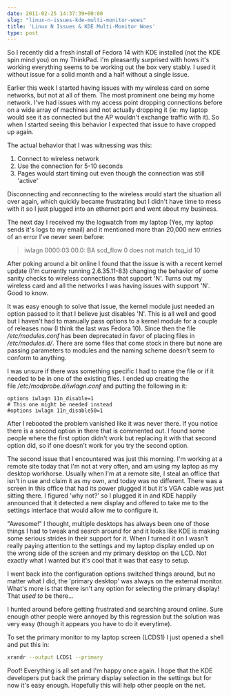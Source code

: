 ```yaml
---
date: 2011-02-25 14:37:39+00:00
slug: "linux-n-issues-kde-multi-monitor-woes"
title: 'Linux N Issues & KDE Multi-Monitor Woes'
type: post
---
```


So I recently did a fresh install of Fedora 14 with KDE installed (not the KDE
spin mind you) on my ThinkPad. I'm pleasantly surprised with hows it's working
everything seems to be working out the box very stably. I used it without issue
for a solid month and a half without a single issue.

Earlier this week I started having issues with my wireless card on some
networks, but not at all of them. The most prominent one being my home network.
I've had issues with my access point dropping connections before on a wide
array of machines and not actually dropping it (ie: my laptop would see it as
connected but the AP wouldn't exchange traffic with it). So when I started
seeing this behavior I expected that issue to have cropped up again.

The actual behavior that I was witnessing was this:

1. Connect to wireless network
2. Use the connection for 5-10 seconds
3. Pages would start timing out even though the connection was still 'active'

Disconnecting and reconnecting to the wireless would start the situation all
over again, which quickly became frustrating but I didn't have time to mess
with it so I just plugged into an ethernet port and went about my business.

The next day I received my the logwatch from my laptop (Yes, my laptop sends
it's logs to my email) and it mentioned more than 20,000 new entries of an
error I've never seen before:

> iwlagn 0000:03:00.0: BA scd_flow 0 does not match txq_id 10

After poking around a bit online I found that the issue is with a recent kernel
update (I'm currently running 2.6.35.11-83) changing the behavior of some
sanity checks to wireless connections that support 'N'. Turns out my wireless
card and all the networks I was having issues with support 'N'. Good to know.

It was easy enough to solve that issue, the kernel module just needed an option
passed to it that I believe just disables 'N'. This is all well and good but I
haven't had to manually pass options to a kernel module for a couple of
releases now (I think the last was Fedora 10). Since then the file
*/etc/modules.conf* has been deprecated in favor of placing files in
*/etc/modules.d/*. There are some files that come stock in there but none are
passing parameters to modules and the naming scheme doesn't seem to conform to
anything.

I was unsure if there was something specific I had to name the file or if it
needed to be in one of the existing files. I ended up creating the
file */etc/modprobe.d/iwlagn.conf* and putting the following in it:

```
options iwlagn 11n_disable=1
# This one might be needed instead
#options iwlagn 11n_disable50=1
```

After I rebooted the problem vanished like it was never there. If you notice
there is a second option in there that is commented out. I found some people
where the first option didn't work but replacing it with that second option
did, so if one doesn't work for you try the second option.

The second issue that I encountered was just this morning. I'm working at a
remote site today that I'm not at very often, and am using my laptop as my
desktop workhorse. Usually when I'm at a remote site, I steal an office that
isn't in use and claim it as my own, and today was no different. There was a
screen in this office that had its power plugged it but it's VGA cable was just
sitting there. I figured 'why not?' so I plugged it in and KDE happily
announced that it detected a new display and offered to take me to the settings
interface that would allow me to configure it.

"Awesome!" I thought, multiple desktops has always been one of those things I
had to tweak and search around for and it looks like KDE is making some serious
strides in their support for it. When I turned it on I wasn't really paying
attention to the settings and my laptop display ended up on the wrong side of
the screen and my primary desktop on the LCD. Not exactly what I wanted but
it's cool that it was that easy to setup.

I went back into the configuration options switched things around, but no
matter what I did, the 'primary desktop' was always on the external monitor.
What's more is that there isn't any option for selecting the primary display!
That *used to* be there...

I hunted around before getting frustrated and searching around online. Sure
enough other people were annoyed by this regression but the solution was very
easy (though it appears you have to do it everytime).

To set the primary monitor to my laptop screen (LCDS1) I just opened a shell
and put this in:

```bash
xrandr --output LCDS1 --primary
```

Poof! Everything is all set and I'm happy once again. I hope that the KDE
developers put back the primary display selection in the settings but for now
it's easy enough. Hopefully this will help other people on the net.
